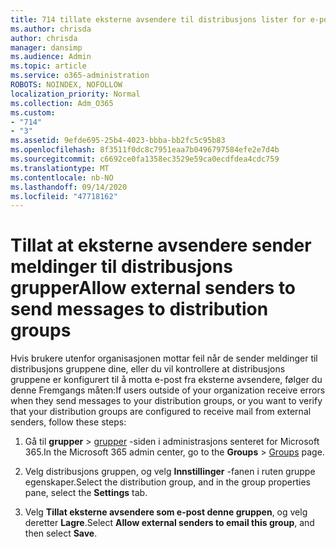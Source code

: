 ```yaml
---
title: 714 tillate eksterne avsendere til distribusjons lister for e-post
ms.author: chrisda
author: chrisda
manager: dansimp
ms.audience: Admin
ms.topic: article
ms.service: o365-administration
ROBOTS: NOINDEX, NOFOLLOW
localization_priority: Normal
ms.collection: Adm_O365
ms.custom:
- "714"
- "3"
ms.assetid: 9efde695-25b4-4023-bbba-bb2fc5c95b83
ms.openlocfilehash: 8f3511f0dc8c7951eaa7b0496797584efe2e7d4b
ms.sourcegitcommit: c6692ce0fa1358ec3529e59ca0ecdfdea4cdc759
ms.translationtype: MT
ms.contentlocale: nb-NO
ms.lasthandoff: 09/14/2020
ms.locfileid: "47718162"
---
```

# <a name="allow-external-senders-to-send-messages-to-distribution-groups"></a><span data-ttu-id="fd654-102">Tillat at eksterne avsendere sender meldinger til distribusjons grupper</span><span class="sxs-lookup"><span data-stu-id="fd654-102">Allow external senders to send messages to distribution groups</span></span>

<span data-ttu-id="fd654-103">Hvis brukere utenfor organisasjonen mottar feil når de sender meldinger til distribusjons gruppene dine, eller du vil kontrollere at distribusjons gruppene er konfigurert til å motta e-post fra eksterne avsendere, følger du denne Fremgangs måten:</span><span class="sxs-lookup"><span data-stu-id="fd654-103">If users outside of your organization receive errors when they send messages to your distribution groups, or you want to verify that your distribution groups are configured to receive mail from external senders, follow these steps:</span></span>

1. <span data-ttu-id="fd654-104">Gå til **grupper**  >  [grupper](https://portal.office.com/adminportal/home#/groups) -siden i administrasjons senteret for Microsoft 365.</span><span class="sxs-lookup"><span data-stu-id="fd654-104">In the Microsoft 365 admin center, go to the **Groups** > [Groups](https://portal.office.com/adminportal/home#/groups) page.</span></span>  

2. <span data-ttu-id="fd654-105">Velg distribusjons gruppen, og velg **Innstillinger** -fanen i ruten gruppe egenskaper.</span><span class="sxs-lookup"><span data-stu-id="fd654-105">Select the distribution group, and in the group properties pane, select the **Settings** tab.</span></span>

3. <span data-ttu-id="fd654-106">Velg **Tillat eksterne avsendere som e-post denne gruppen**, og velg deretter **Lagre**.</span><span class="sxs-lookup"><span data-stu-id="fd654-106">Select **Allow external senders to email this group**, and then select **Save**.</span></span>
